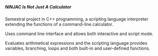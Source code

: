 ##### NINJAC Is Not Just A Calculator #####

Semestral project in C++ programming, a scripting language interpreter extending the functions of a command-line calculator.

Uses command line interface and allows both interactive and script mode.

Evaluates arithmetical expressions and the scripting language provides variables, branching, loops and both built-in and user-defined functions.
